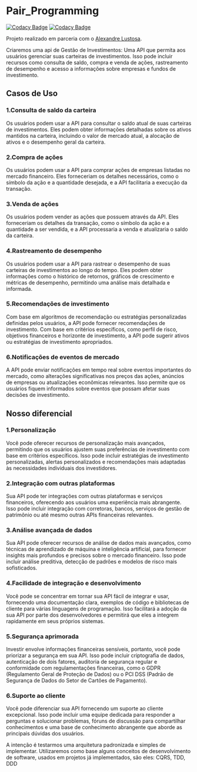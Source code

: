 # Pair_Programming

[![Codacy Badge](https://api.codacy.com/project/badge/Grade/05abee3a5bc74ddeb93c7e07126462ba)](https://app.codacy.com/gh/nelson1987/Pair_Programming?utm_source=github.com&utm_medium=referral&utm_content=nelson1987/Pair_Programming&utm_campaign=Badge_Grade)
[![Codacy Badge](https://app.codacy.com/project/badge/Grade/dea18577dccc4bbe9cbb3f6d13464422)](https://app.codacy.com/gh/nelson1987/Pair_Programming/dashboard?utm_source=gh&utm_medium=referral&utm_content=&utm_campaign=Badge_grade)

Projeto realizado em parceria com o [Alexandre Lustosa](https://github.com/Alexandre-Lustosa-Escossio).

Criaremos uma api de Gestão de Investimentos: Uma API que permita aos usuários gerenciar suas carteiras de investimentos. Isso pode incluir recursos como consulta de saldo, compra e venda de ações, rastreamento de desempenho e acesso a informações sobre empresas e fundos de investimento.
## Casos de Uso
### 1.Consulta de saldo da carteira
Os usuários podem usar a API para consultar o saldo atual de suas carteiras de investimentos. Eles podem obter informações detalhadas sobre os ativos mantidos na carteira, incluindo o valor de mercado atual, a alocação de ativos e o desempenho geral da carteira.

### 2.Compra de ações
Os usuários podem usar a API para comprar ações de empresas listadas no mercado financeiro. Eles forneceriam os detalhes necessários, como o símbolo da ação e a quantidade desejada, e a API facilitaria a execução da transação.

### 3.Venda de ações
Os usuários podem vender as ações que possuem através da API. Eles forneceriam os detalhes da transação, como o símbolo da ação e a quantidade a ser vendida, e a API processaria a venda e atualizaria o saldo da carteira.

### 4.Rastreamento de desempenho
Os usuários podem usar a API para rastrear o desempenho de suas carteiras de investimentos ao longo do tempo. Eles podem obter informações como o histórico de retornos, gráficos de crescimento e métricas de desempenho, permitindo uma análise mais detalhada e informada.

### 5.Recomendações de investimento
Com base em algoritmos de recomendação ou estratégias personalizadas definidas pelos usuários, a API pode fornecer recomendações de investimento. Com base em critérios específicos, como perfil de risco, objetivos financeiros e horizonte de investimento, a API pode sugerir ativos ou estratégias de investimento apropriados.

### 6.Notificações de eventos de mercado
A API pode enviar notificações em tempo real sobre eventos importantes do mercado, como alterações significativas nos preços das ações, anúncios de empresas ou atualizações econômicas relevantes. Isso permite que os usuários fiquem informados sobre eventos que possam afetar suas decisões de investimento.

## Nosso diferencial
### 1.Personalização
Você pode oferecer recursos de personalização mais avançados, permitindo que os usuários ajustem suas preferências de investimento com base em critérios específicos. Isso pode incluir estratégias de investimento personalizadas, alertas personalizados e recomendações mais adaptadas às necessidades individuais dos investidores.

### 2.Integração com outras plataformas
Sua API pode ter integrações com outras plataformas e serviços financeiros, oferecendo aos usuários uma experiência mais abrangente. Isso pode incluir integração com corretoras, bancos, serviços de gestão de patrimônio ou até mesmo outras APIs financeiras relevantes.

### 3.Análise avançada de dados
Sua API pode oferecer recursos de análise de dados mais avançados, como técnicas de aprendizado de máquina e inteligência artificial, para fornecer insights mais profundos e precisos sobre o mercado financeiro. Isso pode incluir análise preditiva, detecção de padrões e modelos de risco mais sofisticados.

### 4.Facilidade de integração e desenvolvimento
Você pode se concentrar em tornar sua API fácil de integrar e usar, fornecendo uma documentação clara, exemplos de código e bibliotecas de cliente para várias linguagens de programação. Isso facilitará a adoção da sua API por parte dos desenvolvedores e permitirá que eles a integrem rapidamente em seus próprios sistemas.

### 5.Segurança aprimorada
Investir envolve informações financeiras sensíveis, portanto, você pode priorizar a segurança em sua API. Isso pode incluir criptografia de dados, autenticação de dois fatores, auditoria de segurança regular e conformidade com regulamentações financeiras, como o GDPR (Regulamento Geral de Proteção de Dados) ou o PCI DSS (Padrão de Segurança de Dados do Setor de Cartões de Pagamento).

### 6.Suporte ao cliente
Você pode diferenciar sua API fornecendo um suporte ao cliente excepcional. Isso pode incluir uma equipe dedicada para responder a perguntas e solucionar problemas, fóruns de discussão para compartilhar conhecimentos e uma base de conhecimento abrangente que aborde as principais dúvidas dos usuários.

A intenção é testarmos uma arquitetura padronizada e simples de implementar.
Utilizaremos como base alguns conceitos de desenvolvimento de software, usados em projetos já implementados, são eles:
CQRS, TDD, DDD
